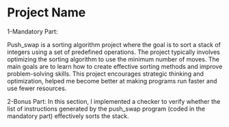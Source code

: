 # Project Name
1-Mandatory Part:

Push_swap is a sorting algorithm project where the goal is to sort a stack of integers using a set of predefined operations. The project typically involves optimizing the sorting algorithm to use the minimum number of moves. 
The main goals are to learn how to create effective sorting methods and improve problem-solving skills. This project encourages strategic thinking and optimization, helped me become better at making programs run faster and use fewer resources.

2-Bonus Part:
In this section, I implemented a checker to verify whether the list of instructions generated by the push_swap program (coded in the mandatory part) effectively sorts the stack.
